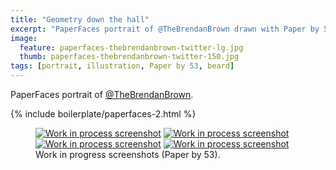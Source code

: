 ```yaml
---
title: "Geometry down the hall"
excerpt: "PaperFaces portrait of @TheBrendanBrown drawn with Paper by 53 on an iPad."
image: 
  feature: paperfaces-thebrendanbrown-twitter-lg.jpg
  thumb: paperfaces-thebrendanbrown-twitter-150.jpg
tags: [portrait, illustration, Paper by 53, beard]
---
```


PaperFaces portrait of <a href="http://twitter.com/TheBrendanBrown">@TheBrendanBrown</a>.

{% include boilerplate/paperfaces-2.html %}

<figure class="half">
	<a href="{{ site.url }}/images/paperfaces-thebrendanbrown-process-1-lg.jpg"><img src="{{ site.url }}/images/paperfaces-thebrendanbrown-process-1-750.jpg" alt="Work in process screenshot"></a>
	<a href="{{ site.url }}/images/paperfaces-thebrendanbrown-process-2-lg.jpg"><img src="{{ site.url }}/images/paperfaces-thebrendanbrown-process-2-600.jpg" alt="Work in process screenshot"></a>
	<a href="{{ site.url }}/images/paperfaces-thebrendanbrown-process-3-lg.jpg"><img src="{{ site.url }}/images/paperfaces-thebrendanbrown-process-3-600.jpg" alt="Work in process screenshot"></a>
	<a href="{{ site.url }}/images/paperfaces-thebrendanbrown-process-4-lg.jpg"><img src="{{ site.url }}/images/paperfaces-thebrendanbrown-process-4-600.jpg" alt="Work in process screenshot"></a>
	<figcaption>Work in progress screenshots (Paper by 53).</figcaption>
</figure>
